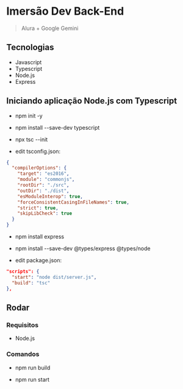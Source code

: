# Imersão Dev Back-End

> Alura + Google Gemini

## Tecnologias

- Javascript
- Typescript
- Node.js
- Express

## Iniciando aplicação Node.js com Typescript

- npm init -y

- npm install --save-dev typescript

- npx tsc --init

- edit tsconfig.json:

```json
{
  "compilerOptions": {
    "target": "es2016",
    "module": "commonjs",
    "rootDir": "./src",
    "outDir": "./dist",
    "esModuleInterop": true,
    "forceConsistentCasingInFileNames": true,
    "strict": true,
    "skipLibCheck": true
  }
}
```

- npm install express

- npm install --save-dev @types/express @types/node

- edit package.json:

```json
"scripts": {
  "start": "node dist/server.js",
  "build": "tsc"
},
```

## Rodar

### Requisitos

- Node.js

### Comandos

- npm run build

- npm run start
